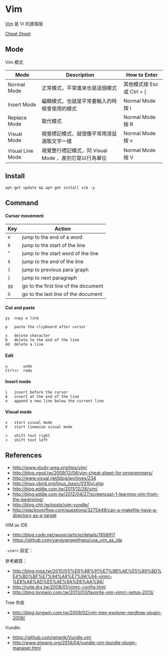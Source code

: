 Vim
====

[Vim][] 是 Vi 的進階版

[Cheat Sheet](http://vim.rtorr.com/)

Mode
----

Vim 模式

|  Mode  |  Description  |  How to Enter  |
|  ----  |  -----------  |  ------------  |
| Normal Mode | 正常模式，平常進來也是這個模式 | 其他模式按 Esc 或 Ctrl + [ |
| Insert Mode | 編輯模式，也就是平常要輸入的時候會使用的模式 | Normal Mode 按 i |
| Replace Mode | 取代模式 | Normal Mode 按 R |
| Visual Mode | 視覺標記模式，就很像平常用滑鼠選取文字一樣 | Normal Mode 按 v |
| Visual Line Mode | 視覺整行標記模式，同 Visual Mode ，差別它是以行為單位 | Normal Mode 按 V |

Install
-----------

    apt-get update && apt-get install vim -y


Command
-----------

#### Cursor movement

| Key   | Action |
| ----- | ------ |
| `e`   | jump to the end of a word |
| `0`   | jump to the start of the line |
| `^`   | jump to the start word of the line |
| `$`   | jump to the end of the line |
| `{`   | jump to previous para`graph |
| `}`   | jump to next paragraph |
| `gg`  | go to the first line of the document |
| `G`   | go to the last line of the document |

#### Cut and paste

    yy  copy a line

    p   paste the clipboard after cursor

    x   delete character
    D   delete to the end of the line
    dd  delete a line

#### Edit

    u       undo
    Ctrl+r  redo

#### Insert mode

    i   insert before the cursor
    A   insert at the end of the line
    o   append a new line below the current line    



#### Visual mode    
    v   start visual mode
    V   start linewise visual mode

    >   shift text right
    <   shift text left

References
----------

* http://www.study-area.org/tips/vim/
* http://blog.vgod.tw/2009/12/08/vim-cheat-sheet-for-programmers/
* http://www.vixual.net/blog/archives/234
* http://linux.vbird.org/linux_basic/0310vi.php
* http://blog.eddie.com.tw/2011/12/26/vim/
* http://blog.eddie.com.tw/2012/04/27/screencast-1-learning-vim-from-the-beginning/
* http://blog.chh.tw/posts/vim-vundle/
* http://stackoverflow.com/questions/3275449/can-a-makefile-have-a-directory-as-a-target

VIM as IDE

* http://blog.csdn.net/wooin/article/details/1858917
* https://github.com/yangyangwithgnu/use_vim_as_ide

`.vimrc` 設定：

參考網頁：

* http://blog.roga.tw/2010/01/%E6%88%91%E7%9B%AE%E5%89%8D%E4%BD%BF%E7%94%A8%E7%9A%84-vimrc-%E8%A8%AD%E5%AE%9A%E6%AA%94/
* http://note.drx.tw/2008/01/vimrc-config.html
* http://blog.longwin.com.tw/2013/03/favorite-vim-vimrc-setup-2013/

Tree 外掛

* http://blog.longwin.com.tw/2009/02/vim-tree-explorer-nerdtree-plugin-2009/

Vundle:

* https://github.com/gmarik/Vundle.vim
* http://www.gtwang.org/2014/04/vundle-vim-bundle-plugin-manager.html

[Vim]: https://zh.wikipedia.org/wiki/Vim
